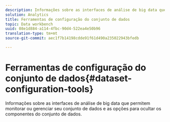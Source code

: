 ```yaml
---
description: Informações sobre as interfaces de análise de big data que permitem monitorar ou gerenciar seu conjunto de dados e as opções para ocultar os componentes do conjunto de dados.
solution: Analytics
title: Ferramentas de configuração do conjunto de dados
topic: Data workbench
uuid: 08e1d884-a114-4fbc-90d4-522ea4e50b96
translation-type: tm+mt
source-git-commit: aec1f7b14198cdde91f61d490a235022943bfedb

---
```



# Ferramentas de configuração do conjunto de dados{#dataset-configuration-tools}

Informações sobre as interfaces de análise de big data que permitem monitorar ou gerenciar seu conjunto de dados e as opções para ocultar os componentes do conjunto de dados.

